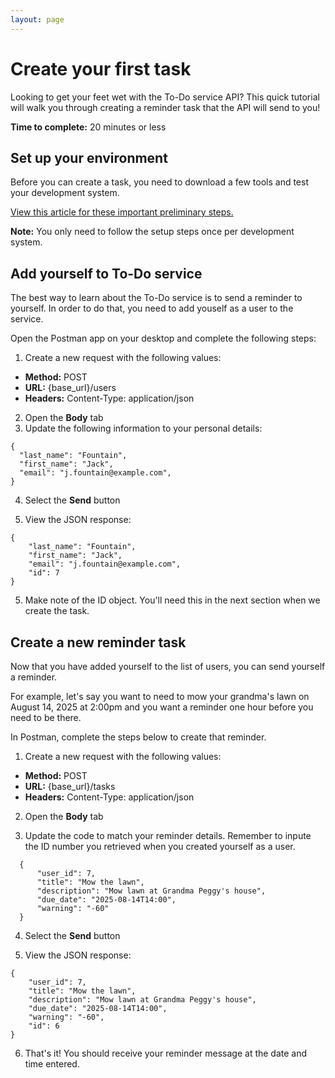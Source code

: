 ```yaml
---
layout: page
---
```


# Create your first task
Looking to get your feet wet with the To-Do service API? This quick tutorial
will walk you through creating a reminder task that the API will send to you!

**Time to complete:** 20 minutes or less

## Set up your environment
Before you can create a task, you need to download a few tools and test your development system.

[View this article for these important preliminary steps.](../before-you-start-a-tutorial.md)

**Note:** You only need to follow the setup steps once per development system.

## Add yourself to To-Do service
The best way to learn about the To-Do service is to send a reminder to yourself. In order to do that, you need to add youself as a user to the service.

Open the Postman app on your desktop and complete the following steps:

1. Create a new request with the following values:
- **Method:** POST
- **URL:** {base_url}/users
- **Headers:** Content-Type: application/json

2. Open the **Body** tab
3. Update the following information to your personal details:
```shell
{
  "last_name": "Fountain",
  "first_name": "Jack",
  "email": "j.fountain@example.com",
}
```
4. Select the **Send** button

5. View the JSON response:
```shell
{
    "last_name": "Fountain",
    "first_name": "Jack",
    "email": "j.fountain@example.com",
    "id": 7
}
```

5. Make note of the ID object. You'll need this in the next section when we create the task.

## Create a new reminder task
Now that you have added yourself to the list of users,
you can send yourself a reminder. 

For example, let's say you want to need to mow your grandma's lawn on August 14, 2025 at 2:00pm and you want a reminder one hour before you need to be there.

In Postman, complete the steps below to create that reminder.

1. Create a new request with the following values:
- **Method:** POST
- **URL:** {base_url}/tasks
- **Headers:** Content-Type: application/json

2. Open the **Body** tab 

3. Update the code to match your reminder details. Remember to
inpute the ID number you retrieved when you created yourself as a user.
```shell
  {
      "user_id": 7,
      "title": "Mow the lawn",
      "description": "Mow lawn at Grandma Peggy's house",
      "due_date": "2025-08-14T14:00",
      "warning": "-60"
  }
```

4. Select the **Send** button

5. View the JSON response:
```shell
{
    "user_id": 7,
    "title": "Mow the lawn",
    "description": "Mow lawn at Grandma Peggy's house",
    "due_date": "2025-08-14T14:00",
    "warning": "-60",
    "id": 6
}
```
6. That's it! You should receive your reminder message at the date and time entered.
